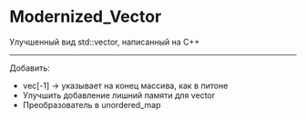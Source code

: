 # Modernized_Vector
Улучшенный вид std::vector, написанный на C++


-------------
Добавить:
- vec[-1] -> указывает на конец массива, как в питоне
- Улучшить добавление лишний памяти для vector
- Преобразователь в unordered_map
